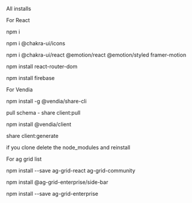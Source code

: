 All installs

For React

npm i

npm i @chakra-ui/icons

npm i @chakra-ui/react @emotion/react @emotion/styled framer-motion

npm install react-router-dom

npm install firebase

For Vendia

npm install -g @vendia/share-cli

pull schema - share client:pull

npm install @vendia/client

share client:generate

if you clone delete the node_modules and reinstall

For ag grid list

npm install --save ag-grid-react ag-grid-community

npm install @ag-grid-enterprise/side-bar

npm install --save ag-grid-enterprise
